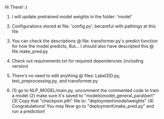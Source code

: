 Hi There! :)



1. I will update pretrained model weights in the folder: 'model'
2. Configurations stored at file: 'config.py', becareful with pathings at this file
3. You can check the descriptions @ file: transformer.py's predict function for how the model predicts,
   But... I should also have descripted this @ file make_pred.py
4. Check out requirements.txt for required dependencies (including version)
5. There's no need to edit anything @ files: Label2ID.py, text_preprocessing.py, and transformer.py

6. (1) go to NLP_MODEL/main.py, uncomment the commented code to train a model
   (2) make sure it's saved to "models\model_general_para\bert"
   (3) Copy that "checkpoin.pth" file to: "deployment\model\weights"
   (4) Congratulations! You may Now go to "deployment\make_pred.py" and run a prediction!